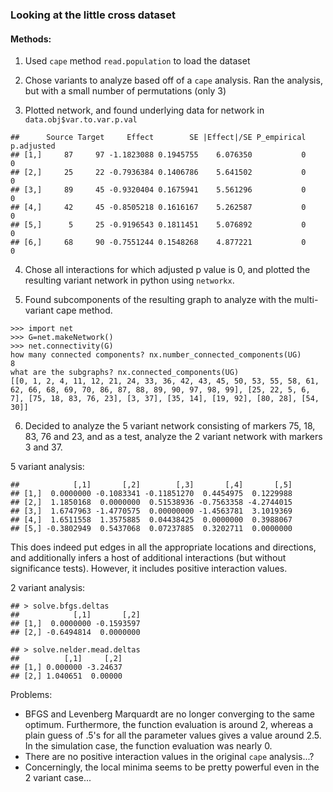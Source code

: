 ### Looking at the little cross dataset
#### Methods:

1. Used `cape` method `read.population` to load the dataset

2. Chose variants to analyze based off of a `cape` analysis. Ran the analysis, but with a small number of permutations (only 3)  

3. Plotted network, and found underlying data for network in `data.obj$var.to.var.p.val`
```
##      Source Target     Effect        SE |Effect|/SE P_empirical p.adjusted
## [1,]     87     97 -1.1823088 0.1945755    6.076350           0          0   
## [2,]     25     22 -0.7936384 0.1406786    5.641502           0          0   
## [3,]     89     45 -0.9320404 0.1675941    5.561296           0          0   
## [4,]     42     45 -0.8505218 0.1616167    5.262587           0          0   
## [5,]      5     25 -0.9196543 0.1811451    5.076892           0          0   
## [6,]     68     90 -0.7551244 0.1548268    4.877221           0          0   
```

4. Chose all interactions for which adjusted p value is 0, and plotted the resulting variant network in python using `networkx`.

5. Found subcomponents of the resulting graph to analyze with the multi-variant cape method.
```
>>> import net 
>>> G=net.makeNetwork()
>>> net.connectivity(G)
how many connected components? nx.number_connected_components(UG)
8
what are the subgraphs? nx.connected_components(UG)
[[0, 1, 2, 4, 11, 12, 21, 24, 33, 36, 42, 43, 45, 50, 53, 55, 58, 61, 62, 66, 68, 69, 70, 86, 87, 88, 89, 90, 97, 98, 99], [25, 22, 5, 6, 7], [75, 18, 83, 76, 23], [3, 37], [35, 14], [19, 92], [80, 28], [54, 30]]
```

6. Decided to analyze the 5 variant network consisting of markers 75, 18, 83, 76 and 23, and as a test, analyze the 2 variant network with markers 3 and 37.

5 variant analysis: 
```
##            [,1]       [,2]        [,3]       [,4]       [,5]
## [1,]  0.0000000 -0.1083341 -0.11851270  0.4454975  0.1229988
## [2,]  1.1850168  0.0000000  0.51538936 -0.7563358 -4.2744015
## [3,]  1.6747963 -1.4770575  0.00000000 -1.4563781  3.1019369
## [4,]  1.6511558  1.3575885  0.04438425  0.0000000  0.3988067
## [5,] -0.3802949  0.5437068  0.07237885  0.3202711  0.0000000
```

This does indeed put edges in all the appropriate locations and directions, and additionally infers a host of additional interactions (but without significance tests). However, it includes positive interaction values.

2 variant analysis:
```
## > solve.bfgs.deltas
##            [,1]       [,2]
## [1,]  0.0000000 -0.1593597
## [2,] -0.6494814  0.0000000
```
```
## > solve.nelder.mead.deltas
##          [,1]     [,2]
## [1,] 0.000000 -3.24637
## [2,] 1.040651  0.00000
```

Problems:
* BFGS and Levenberg Marquardt are no longer converging to the same optimum. Furthermore, the function evaluation is around 2, whereas a plain guess of .5's for all the parameter values gives a value around 2.5. In the simulation case, the function evaluation was nearly 0.
* There are no positive interaction values in the original `cape` analysis...?
* Concerningly, the local minima seems to be pretty powerful even in the 2 variant case...
